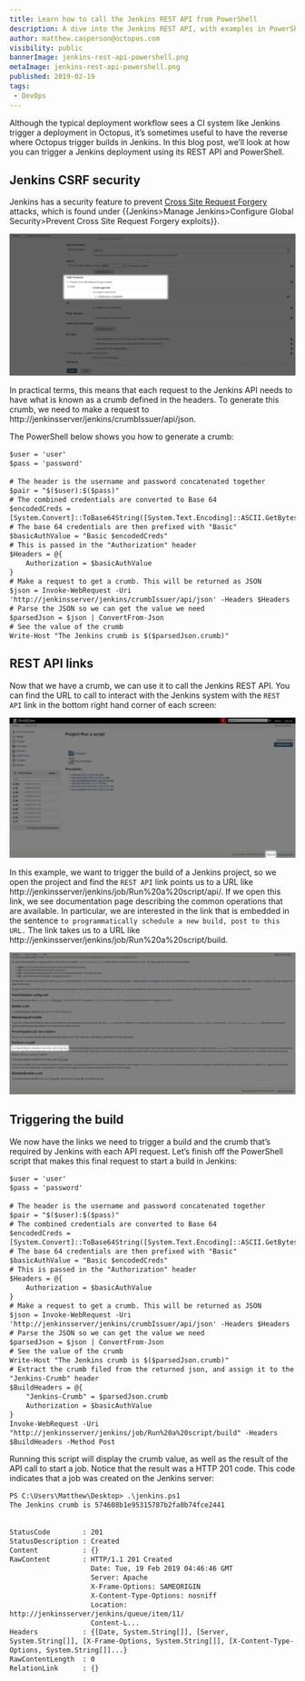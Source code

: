 ```yaml
---
title: Learn how to call the Jenkins REST API from PowerShell
description: A dive into the Jenkins REST API, with examples in PowerShell for creating new jobs
author: matthew.casperson@octopus.com
visibility: public
bannerImage: jenkins-rest-api-powershell.png
metaImage: jenkins-rest-api-powershell.png
published: 2019-02-19
tags:
 - DevOps
---
```


Although the typical deployment workflow sees a CI system like Jenkins trigger a deployment in Octopus, it’s sometimes useful to have the reverse where Octopus trigger builds in Jenkins. In this blog post, we’ll look at how you can trigger a Jenkins deployment using its REST API and PowerShell.

## Jenkins CSRF security

Jenkins has a security feature to prevent  [Cross Site Request Forgery](https://support.cloudbees.com/hc/en-us/articles/219257077-CSRF-Protection-Explained) attacks, which is found under {{Jenkins>Manage Jenkins>Configure Global Security>Prevent Cross Site Request Forgery exploits}}.

![](csrf.png "width=500")

In practical terms, this means that each request to the Jenkins API needs to have what is known as a crumb defined in the headers. To generate this crumb, we need to make a request to http://jenkinsserver/jenkins/crumbIssuer/api/json.

The PowerShell below shows you how to generate a crumb:

```
$user = 'user'
$pass = 'password'

# The header is the username and password concatenated together
$pair = "$($user):$($pass)"
# The combined credentials are converted to Base 64
$encodedCreds = [System.Convert]::ToBase64String([System.Text.Encoding]::ASCII.GetBytes($pair))
# The base 64 credentials are then prefixed with "Basic"
$basicAuthValue = "Basic $encodedCreds"
# This is passed in the "Authorization" header
$Headers = @{
    Authorization = $basicAuthValue
}
# Make a request to get a crumb. This will be returned as JSON
$json = Invoke-WebRequest -Uri 'http://jenkinsserver/jenkins/crumbIssuer/api/json' -Headers $Headers
# Parse the JSON so we can get the value we need
$parsedJson = $json | ConvertFrom-Json
# See the value of the crumb
Write-Host "The Jenkins crumb is $($parsedJson.crumb)"
```

## REST API links

Now that we have a crumb, we can use it to call the Jenkins REST API. You can find the URL to call to interact with the Jenkins system with the `REST API` link in the bottom right hand corner of each screen:

![](restapi.png "width=500")

In this example, we want to trigger the build of a Jenkins project, so we open the project and find the `REST API` link points us to a URL like http://jenkinsserver/jenkins/job/Run%20a%20script/api/. If we open this link, we see documentation page describing the common operations that are available. In particular, we are interested in the link that is embedded in the sentence `to programmatically schedule a new build, post to this URL.` The link takes us to a URL like http://jenkinsserver/jenkins/job/Run%20a%20script/build.

![](restapidocs.png "width=500")

## Triggering the build

We now have the links we need to trigger a build and the crumb that’s required by Jenkins with each API request. Let’s finish off the PowerShell script that makes this final request to start a build in Jenkins:

```
$user = 'user'
$pass = 'password'

# The header is the username and password concatenated together
$pair = "$($user):$($pass)"
# The combined credentials are converted to Base 64
$encodedCreds = [System.Convert]::ToBase64String([System.Text.Encoding]::ASCII.GetBytes($pair))
# The base 64 credentials are then prefixed with "Basic"
$basicAuthValue = "Basic $encodedCreds"
# This is passed in the "Authorization" header
$Headers = @{
    Authorization = $basicAuthValue
}
# Make a request to get a crumb. This will be returned as JSON
$json = Invoke-WebRequest -Uri 'http://jenkinsserver/jenkins/crumbIssuer/api/json' -Headers $Headers
# Parse the JSON so we can get the value we need
$parsedJson = $json | ConvertFrom-Json
# See the value of the crumb
Write-Host "The Jenkins crumb is $($parsedJson.crumb)"
# Extract the crumb filed from the returned json, and assign it to the "Jenkins-Crumb" header
$BuildHeaders = @{
    "Jenkins-Crumb" = $parsedJson.crumb
    Authorization = $basicAuthValue
}
Invoke-WebRequest -Uri "http://jenkinsserver/jenkins/job/Run%20a%20script/build" -Headers $BuildHeaders -Method Post
```

Running this script will display the crumb value, as well as the result of the API call to start a job. Notice that the result was a HTTP 201 code. This code indicates that a job was created on the Jenkins server:

```
PS C:\Users\Matthew\Desktop> .\jenkins.ps1
The Jenkins crumb is 574608b1e95315787b2fa0b74fce2441


StatusCode        : 201
StatusDescription : Created
Content           : {}
RawContent        : HTTP/1.1 201 Created
                    Date: Tue, 19 Feb 2019 04:46:46 GMT
                    Server: Apache
                    X-Frame-Options: SAMEORIGIN
                    X-Content-Type-Options: nosniff
                    Location: http://jenkinsserver/jenkins/queue/item/11/
                    Content-L...
Headers           : {[Date, System.String[]], [Server, System.String[]], [X-Frame-Options, System.String[]], [X-Content-Type-Options, System.String[]]...}
RawContentLength  : 0
RelationLink      : {}
```

